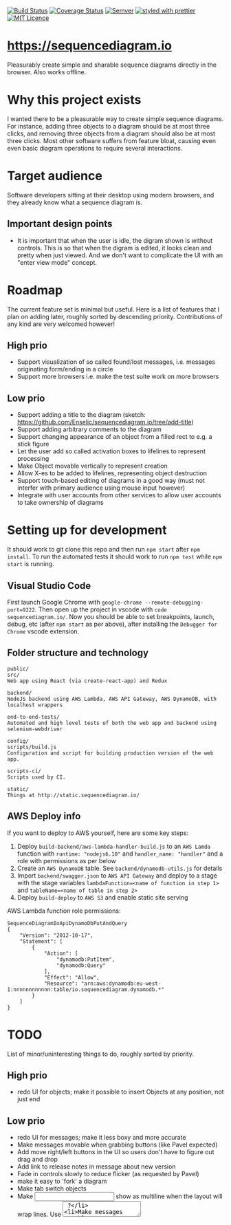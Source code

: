 [![Build Status](https://travis-ci.org/Enselic/sequencediagram.io.svg?branch=master)](https://travis-ci.org/Enselic/sequencediagram.io)
[![Coverage Status](https://coveralls.io/repos/github/Enselic/sequencediagram.io/badge.svg?branch=master)](https://coveralls.io/github/Enselic/sequencediagram.io?branch=master)
[![Semver](http://img.shields.io/SemVer/2.0.0.png)](http://semver.org/spec/v2.0.0.html)
[![styled with prettier](https://img.shields.io/badge/styled_with-prettier-ff69b4.svg)](https://github.com/prettier/prettier)
[![MIT Licence](https://badges.frapsoft.com/os/mit/mit.png?v=103)](https://opensource.org/licenses/mit-license.php)

https://sequencediagram.io
==========================

Pleasurably create simple and sharable sequence diagrams directly in the browser. Also works offline.


Why this project exists
=======================

I wanted there to be a pleasurable way to create simple sequence diagrams.
For instance, adding three objects to a diagram should be at most three clicks,
and removing three objects from a diagram should also be at most three clicks.
Most other software suffers from feature bloat, causing even even basic diagram operations
to require several interactions.


Target audience
===============

Software developers sitting at their desktop using modern browsers, and they
already know what a sequence diagram is.

Important design points
-----------------------

* It is important that when the user is idle, the digram shown is without controls.
This is so that when the digram is edited, it looks clean and pretty when just viewed. And we don't want to complicate the UI with an "enter view mode" concept.


Roadmap
=======

The current feature set is minimal but useful.
Here is a list of features that I plan on adding later, roughly sorted by descending priority.
Contributions of any kind are very welcomed however!

High prio
---------
- Support visualization of so called found/lost messages, i.e. messages originating form/ending in a circle
- Support more browsers i.e. make the test suite work on more browsers

Low prio
--------
- Support adding a title to the diagram (sketch: https://github.com/Enselic/sequencediagram.io/tree/add-title)
- Support adding arbitrary comments to the diagram
- Support changing appearance of an object from a filled rect to e.g. a stick figure
- Let the user add so called activation boxes to lifelines to represent processing
- Make Object movable vertically to represent creation
- Allow X-es to be added to lifelines, representing object destruction
- Support touch-based editing of diagrams in a good way (must not interfer with primary audience using mouse input however)
- Integrate with user accounts from other services to allow user accounts to take ownership of diagrams


Setting up for development
==========================

It should work to git clone this repo and then run `npm start` after `npm install`.
To run the automated tests it should work to run `npm test` while `npm start` is
running.

Visual Studio Code
------------------

First launch Google Chrome with `google-chrome --remote-debugging-port=9222`.
Then open up the project in vscode with `code sequencediagram.io/`. Now you
should be able to set breakpoints, launch, debug, etc (after `npm start` as per
above), after installing the `Debugger for Chrome` vscode extension.

Folder structure and technology
----------------------------

```
public/
src/
Web app using React (via create-react-app) and Redux

backend/
NodeJS backend using AWS Lambda, AWS API Gateway, AWS DynamoDB, with localhost wrappers

end-to-end-tests/
Automated and high level tests of both the web app and backend using selenium-webdriver

config/
scripts/build.js
Configuration and script for building production version of the web app.

scripts-ci/
Scripts used by CI.

static/
Things at http://static.sequencediagram.io/
```

AWS Deploy info
---------------

If you want to deploy to AWS yourself, here are some key steps:

1. Deploy `build-backend/aws-lambda-handler-build.js` to an `AWS Lamda` function
   with `runtime: "nodejs6.10"` and `handler_name: "handler"` and a role with
   permissions as per below
2. Create an `AWS DynamoDB` table. See `backend/dynamodb-utils.js` for details
3. Import `backend/swagger.json` to `AWS API Gateway` and deploy to a stage with
   the stage variables `lambdaFunction=<name of function in step 1>` and
   `tableName=<name of table in step 2>`
4. Deploy `build-deploy` to `AWS S3` and enable static site serving

AWS Lambda function role permissions:
```
SequenceDiagramIoApiDynamoDbPutAndQuery
{
    "Version": "2012-10-17",
    "Statement": [
        {
            "Action": [
                "dynamodb:PutItem",
                "dynamodb:Query"
            ],
            "Effect": "Allow",
            "Resource": "arn:aws:dynamodb:eu-west-1:nnnnnnnnnnnn:table/io.sequencediagram.dynamodb.*"
        }
    ]
}
```


TODO
====

List of minor/uninteresting things to do, roughly sorted by priority.

High prio
---------
- redo UI for objects; make it possible to insert Objects at any position, not just end

Low prio
--------
- redo UI for messages; make it less boxy and more accurate
- Make messages movable when grabbing buttons (like Pavel expected)
- Add move right/left buttons in the UI so users don't have to figure out drag and drop
- Add link to release notes in message about new version
- Fade in controls slowly to reduce flicker (as requested by Pavel)
- make it easy to 'fork' a diagram
- Make tab switch objects
- Make <input /> show as multiline when the layout will wrap lines. Use <textarea /> ?
- Make messages movable horizontally
- Add .svg URL to service worker and serve SVG normally
